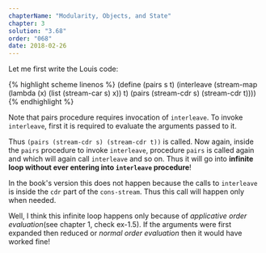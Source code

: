 ```yaml
---
chapterName: "Modularity, Objects, and State"
chapter: 3
solution: "3.68"
order: "068"
date: 2018-02-26 
---
```


Let me first write the Louis code:

{% highlight scheme linenos %}
(define (pairs s t)
  (interleave
   (stream-map (lambda (x) (list (stream-car s) x))
               t)
   (pairs (stream-cdr s) (stream-cdr t))))
{% endhighlight %}

Note that pairs procedure requires invocation of `interleave`.  To invoke `interleave`, first it is required to evaluate the arguments passed to it. 

Thus `(pairs (stream-cdr s) (stream-cdr t))` is called. Now again, inside the `pairs` procedure to invoke `interleave`, procedure `pairs` is called again and which will again call `interleave` and so on. Thus it will go into **infinite loop without ever entering into `interleave` procedure**!

In the book's version this does not happen because the calls to `interleave` is inside the `cdr` part of the `cons-stream`. Thus this call will happen only when needed.

Well, I think this infinite loop happens only because of *applicative order evaluation*(see chapter 1, check ex-1.5). If the arguments were first expanded then reduced or *normal order evaluation* then it would have worked fine!
